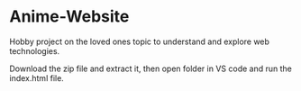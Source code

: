 # Anime-Website
Hobby project on the loved ones topic to understand and explore web technologies.

Download the zip file and extract it,
then open folder in VS code and run the index.html file.

